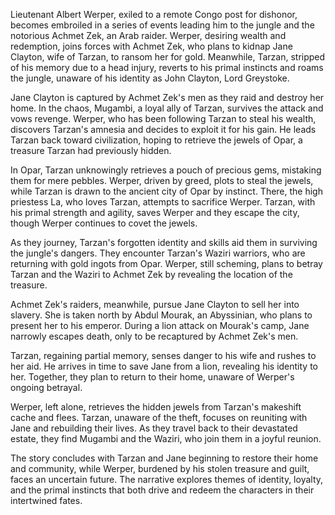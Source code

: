 Lieutenant Albert Werper, exiled to a remote Congo post for dishonor, becomes embroiled in a series of events leading him to the jungle and the notorious Achmet Zek, an Arab raider. Werper, desiring wealth and redemption, joins forces with Achmet Zek, who plans to kidnap Jane Clayton, wife of Tarzan, to ransom her for gold. Meanwhile, Tarzan, stripped of his memory due to a head injury, reverts to his primal instincts and roams the jungle, unaware of his identity as John Clayton, Lord Greystoke.

Jane Clayton is captured by Achmet Zek's men as they raid and destroy her home. In the chaos, Mugambi, a loyal ally of Tarzan, survives the attack and vows revenge. Werper, who has been following Tarzan to steal his wealth, discovers Tarzan's amnesia and decides to exploit it for his gain. He leads Tarzan back toward civilization, hoping to retrieve the jewels of Opar, a treasure Tarzan had previously hidden.

In Opar, Tarzan unknowingly retrieves a pouch of precious gems, mistaking them for mere pebbles. Werper, driven by greed, plots to steal the jewels, while Tarzan is drawn to the ancient city of Opar by instinct. There, the high priestess La, who loves Tarzan, attempts to sacrifice Werper. Tarzan, with his primal strength and agility, saves Werper and they escape the city, though Werper continues to covet the jewels.

As they journey, Tarzan's forgotten identity and skills aid them in surviving the jungle's dangers. They encounter Tarzan's Waziri warriors, who are returning with gold ingots from Opar. Werper, still scheming, plans to betray Tarzan and the Waziri to Achmet Zek by revealing the location of the treasure.

Achmet Zek's raiders, meanwhile, pursue Jane Clayton to sell her into slavery. She is taken north by Abdul Mourak, an Abyssinian, who plans to present her to his emperor. During a lion attack on Mourak's camp, Jane narrowly escapes death, only to be recaptured by Achmet Zek's men.

Tarzan, regaining partial memory, senses danger to his wife and rushes to her aid. He arrives in time to save Jane from a lion, revealing his identity to her. Together, they plan to return to their home, unaware of Werper's ongoing betrayal.

Werper, left alone, retrieves the hidden jewels from Tarzan's makeshift cache and flees. Tarzan, unaware of the theft, focuses on reuniting with Jane and rebuilding their lives. As they travel back to their devastated estate, they find Mugambi and the Waziri, who join them in a joyful reunion.

The story concludes with Tarzan and Jane beginning to restore their home and community, while Werper, burdened by his stolen treasure and guilt, faces an uncertain future. The narrative explores themes of identity, loyalty, and the primal instincts that both drive and redeem the characters in their intertwined fates.